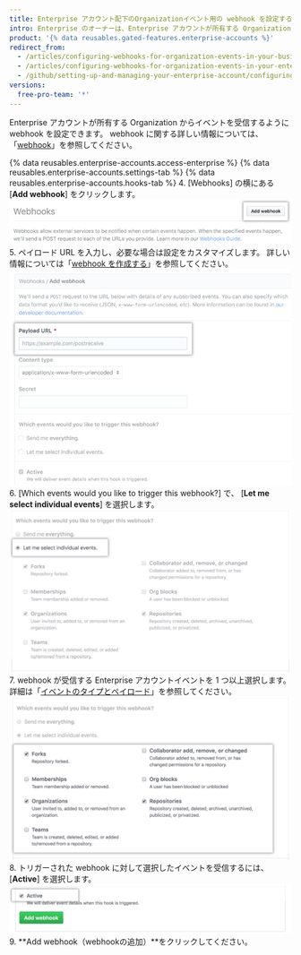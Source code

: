 ```yaml
---
title: Enterprise アカウント配下のOrganizationイベント用の webhook を設定する
intro: Enterprise のオーナーは、Enterprise アカウントが所有する Organization のイベントに、webhook を設定できます。
product: '{% data reusables.gated-features.enterprise-accounts %}'
redirect_from:
  - /articles/configuring-webhooks-for-organization-events-in-your-business-account/
  - /articles/configuring-webhooks-for-organization-events-in-your-enterprise-account
  - /github/setting-up-and-managing-your-enterprise-account/configuring-webhooks-for-organization-events-in-your-enterprise-account
versions:
  free-pro-team: '*'
---
```

Enterprise アカウントが所有する Organization からイベントを受信するように webhook を設定できます。 webhook に関する詳しい情報については、「[webhook](/webhooks/)」を参照してください。

{% data reusables.enterprise-accounts.access-enterprise %}
{% data reusables.enterprise-accounts.settings-tab %}
{% data reusables.enterprise-accounts.hooks-tab %}
4. [Webhooks] の横にある [**Add webhook**] をクリックします。 ![[Webhooks] サイドバーの [Add webhook] ボタン](/assets/images/help/business-accounts/add-webhook-button.png)
5. ペイロード URL を入力し、必要な場合は設定をカスタマイズします。 詳しい情報については「[webhook を作成する](/webhooks/creating/#creating-webhooks)」を参照してください。 ![ペイロード URL やその他カスタマイズオプションのフィールド](/assets/images/help/business-accounts/webhook-payload-url-and-customization-options.png)
6. [Which events would you like to trigger this webhook?] で、 [**Let me select individual events**] を選択します。 ![特定のイベントを選択する](/assets/images/help/business-accounts/webhook-let-me-select-individual-events.png)
7. webhook が受信する Enterprise アカウントイベントを 1 つ以上選択します。 詳細は「[イベントのタイプとペイロード](/webhooks/event-payloads/)」を参照してください。 ![特定のイベントを選択する](/assets/images/help/business-accounts/webhook-selected-events.png)
8. トリガーされた webhook に対して選択したイベントを受信するには、[**Active**] を選択します。 ![特定のイベントを選択する](/assets/images/help/business-accounts/webhook-active.png)
9. **Add webhook（webhookの追加）**をクリックしてください。
